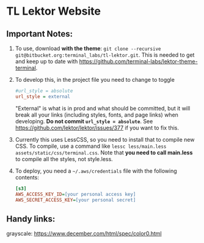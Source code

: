 # TL Lektor Website

## Important Notes:

1. To use, download **with the theme**: `git clone --recursive git@bitbucket.org:terminal_labs/tl-lektor.git`. This is needed to get and keep up to date with https://github.com/terminal-labs/lektor-theme-terminal.
2. To develop this, in the project file you need to change to toggle

    ```ini
    #url_style = absolute
    url_style = external
    ```

    "External" is what is in prod and what should be committed, but it will break all your links (including styles, fonts, and page links) when developing. **Do not commit `url_style = absolute`**. See https://github.com/lektor/lektor/issues/377 if you want to fix this.

3. Currently this uses LessCSS, so you need to install that to compile new CSS. To compile, use a command like `lessc less/main.less assets/static/css/terminal.css`. Note that **you need to call main.less** to compile all the styles, not style.less.
4. To deploy, you need a `~/.aws/credentials` file with the following contents:

    ```ini
    [s3]
    AWS_ACCESS_KEY_ID=[your personal access key]
    AWS_SECRET_ACCESS_KEY=[your personal secret]
    ```

## Handy links:

grayscale: https://www.december.com/html/spec/color0.html
